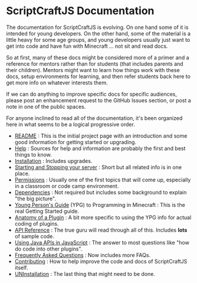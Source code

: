 # ScriptCraftJS Documentation

The documentation for ScriptCraftJS is evolving. On one hand some of it is intended for young developers. On the other hand, some of the material is a little heavy for some age groups, and young developers usually just want to get into code and have fun with Minecraft ... not sit and read docs.

So at first, many of these docs might be considered more of a primer and a reference for mentors rather than for students (that includes parents and their children). Mentors might want to learn how things work with these docs, setup environments for learning, and then refer students back here to get more info on whatever interests them.

If we can do anything to improve specific docs for specific audiences, please post an enhancement request to the GitHub Issues section, or post a note in one of the public spaces.

For anyone inclined to read all of the documentation, it's been organized here in what seems to be a logical progressive order.

* [README][readme] : This is the initial project page with an introduction and some good information for getting started or upgrading.
* [Help][help] : Sources for help and information are probably the first and best things to know.
* [Installation][installdoc] : Includes upgrades.
* [Starting and Stopping your server][startstop] : Short but all related info is in one place.
* [Permissions][permdoc] : Usually one of the first topics that will come up, especially in a classroom or  code camp environment.
* [Dependencies][deps] : Not required but includes some background to explain "the big picture".
* [Young Person's Guide][yp] (YPG) to Programming in Minecraft : This is the real Getting Started guide.
* [Anatomy of a Plugin][anatomydoc] : A bit more specific to using the YPG info for actual coding of plugins.
* [API Reference][api] : The true guru will read through all of this. Includes **lots** of sample code.
* [Using Java APIs in JavaScript][javaapidoc] : The answer to most questions like "how do code into other plugins".
* [Frequently Asked Questions][faqdoc] : Now includes more FAQs.
* [Contributing][contrib] : How to help improve the code and docs of ScriptCraftJS itself.
* [UNInstallation][uninstalldoc] : The last thing that might need to be done.


[anatomydoc]: Anatomy-of-a-Plugin.md
[api]: API-Reference.md
[contrib]: Contributing.md
[deps]: Dependencies.md
[faqdoc]: Frequently-Asked-Questions.md
[help]: Help.md
[installdoc]: Installation.md
[javaapidoc]: Using-Java-APIs-In-Javascript.md
[permdoc]: Permissions.md
[readme]: ../README.md
[startstop]: StartStop.md
[uninstalldoc]: UNinstallation.md
[yp]: YoungPersonsGuideToProgrammingMinecraft.md
